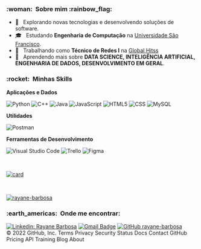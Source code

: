 



<h3> :woman: &nbsp;Sobre mim :rainbow_flag:</h3>

- 🤔 &nbsp; Explorando novas tecnologias e desenvolvendo soluções de software.
- 🎓 &nbsp; Estudando **Engenharia de Computação** na <a href="https://www.usf.edu.br/">Universidade São Francisco</a>.
- 💼 &nbsp; Trabalhando como **Técnico de Redes I** na <a href="https://globalhitss.com/">Global Hitss</a>
- 🌱 &nbsp; Aprendendo mais sobre **DATA SCIENCE, INTELIGÊNCIA ARTIFICIAL, ENGENHARIA DE DADOS, DESENVOLVIMENTO EM GERAL**.

<h3> :rocket: &nbsp;Minhas Skills </h3>

**Aplicações e Dados**
  
  ![Python](https://img.shields.io/github/pipenv/locked/python-version/metabolize/rq-dashboard-on-heroku)
  ![C++](https://img.shields.io/badge/-C++-333333?style=flat&logo=C%2B%2B&logoColor=00599C)
  ![Java](https://img.shields.io/badge/-Java-333333?style=flat&logo=Java&logoColor=007396)
  ![JavaScript](https://img.shields.io/badge/-JavaScript-333333?style=flat&logo=javascript)
  ![HTML5](https://img.shields.io/badge/-HTML5-333333?style=flat&logo=HTML5)
  ![CSS](https://img.shields.io/badge/-CSS-333333?style=flat&logo=CSS3&logoColor=1572B6)
  ![MySQL](https://img.shields.io/badge/-MySQL-333333?style=flat&logo=mysql)

**Utilidades**

  ![Postman](https://img.shields.io/badge/-Postman-333333?style=flat&logo=postman)


**Ferramentas de Desenvolvimento**

  ![Visual Studio Code](https://img.shields.io/badge/-Visual%20Studio%20Code-333333?style=flat&logo=visual-studio-code&logoColor=007ACC)
  ![Trello](https://img.shields.io/badge/-Trello-333333?style=flat&logo=trello&logoColor=007ACC)
  ![Figma](https://img.shields.io/badge/-Figma-333333?style=flat&logo=figma&logoColor=007ACC)

<br/>

  [![card](https://github-readme-stats.vercel.app/api?username=rayane-barbosa&theme=default&show_icons=true)](https://github.com/rayane-barbosa/)


<br/>

[![rayane-barbosa](https://github-readme-stats.vercel.app/api/top-langs/?username=rayane-barbosa&hide=html&layout=compact=true&theme=default)](https://github.com/rayane-barbosa/)



<h3> :earth_americas: &nbsp;Onde me encontrar: </h3> 

[![Linkedin: Rayane Barbosa](https://img.shields.io/badge/-Rayane-blue?style=flat-square&logo=Linkedin&logoColor=white&link=https://www.linkedin.com/in/rayane-barbosa-de-avelar-36abb3152/)](https://www.linkedin.com/in/rayane-barbosa-de-avelar-36abb3152/)
[![Gmail Badge](https://img.shields.io/badge/-rayane.c.barbosa@gmail.com-006bed?style=flat-square&logo=Gmail&logoColor=white&link=mailto:rayane.c.barbosa@gmail.com)](mailto:rayane.c.barbosa@gmail.com)
[![GitHub rayane-barbosa]( https://img.shields.io/github/followers/VanessaSwerts?label=follow&style=social)](https://github.com/rayane-barbosa)
<br/>
© 2022 GitHub, Inc.
Terms
Privacy
Security
Status
Docs
Contact GitHub
Pricing
API
Training
Blog
About



